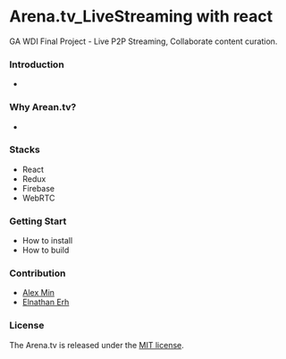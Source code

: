# Arena.tv_LiveStreaming with react
GA WDI Final Project - Live P2P Streaming, Collaborate content curation. 


### Introduction
* 

### Why Arean.tv?
*

### Stacks
* React
* Redux
* Firebase
* WebRTC

### Getting Start
* How to install
* How to build

### Contribution
* [Alex Min](https://github.com/AlexMin314)
* [Elnathan Erh](https://github.com/eLn86)

### License

The Arena.tv is released under the [MIT license](https://opensource.org/licenses/MIT).
